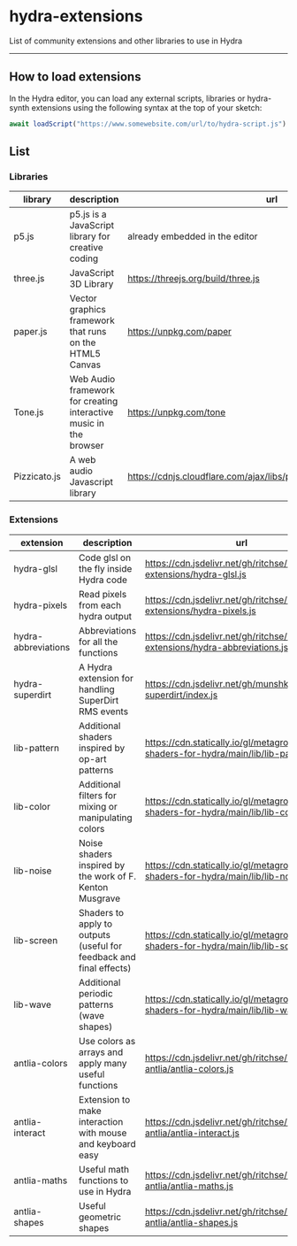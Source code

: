 # hydra-extensions
List of community extensions and other libraries to use in Hydra

---

## How to load extensions

In the Hydra editor, you can load any external scripts, libraries or hydra-synth extensions using the following syntax at the top of your sketch:

```javascript
await loadScript("https://www.somewebsite.com/url/to/hydra-script.js")
```

## List

### Libraries

| library      | description                                                       | url                                                                     |
|--------------|-------------------------------------------------------------------|-------------------------------------------------------------------------|
| p5.js        | p5.js is a JavaScript library for creative coding                 | already embedded in the editor                                          |
| three.js     | JavaScript 3D Library                                             | https://threejs.org/build/three.js                                      |
| paper.js     | Vector graphics framework that runs on the HTML5 Canvas           | https://unpkg.com/paper                                                 |
| Tone.js      | Web Audio framework for creating interactive music in the browser | https://unpkg.com/tone                                                  |
| Pizzicato.js | A web audio Javascript library                                    | https://cdnjs.cloudflare.com/ajax/libs/pizzicato/0.6.4/Pizzicato.min.js |

### Extensions

| extension           | description                                                         | url                                                                                      |
|---------------------|---------------------------------------------------------------------|------------------------------------------------------------------------------------------|
| hydra-glsl          | Code glsl on the fly inside Hydra code                              | https://cdn.jsdelivr.net/gh/ritchse/hydra-extensions/hydra-glsl.js                       |
| hydra-pixels        | Read pixels from each hydra output                                  | https://cdn.jsdelivr.net/gh/ritchse/hydra-extensions/hydra-pixels.js                     |
| hydra-abbreviations | Abbreviations for all the functions                                 | https://cdn.jsdelivr.net/gh/ritchse/hydra-extensions/hydra-abbreviations.js              |
| hydra-superdirt     | A Hydra extension for handling SuperDirt RMS events                 | https://cdn.jsdelivr.net/gh/munshkr/hydra-superdirt/index.js                             |
| lib-pattern         | Additional shaders inspired by op-art patterns                      | https://cdn.statically.io/gl/metagrowing/extra-shaders-for-hydra/main/lib/lib-pattern.js |
| lib-color           | Additional filters for mixing or manipulating colors                | https://cdn.statically.io/gl/metagrowing/extra-shaders-for-hydra/main/lib/lib-color.js   |
| lib-noise           | Noise shaders inspired by the work of F. Kenton Musgrave            | https://cdn.statically.io/gl/metagrowing/extra-shaders-for-hydra/main/lib/lib-noise.js   |
| lib-screen          | Shaders to apply to outputs (useful for feedback and final effects) | https://cdn.statically.io/gl/metagrowing/extra-shaders-for-hydra/main/lib/lib-screen.js  |
| lib-wave            | Additional periodic patterns (wave shapes)                          | https://cdn.statically.io/gl/metagrowing/extra-shaders-for-hydra/main/lib/lib-wave.js    |
| antlia-colors       | Use colors as arrays and apply many useful functions                | https://cdn.jsdelivr.net/gh/ritchse/hydra-antlia/antlia-colors.js                        |
| antlia-interact     | Extension to make interaction with mouse and keyboard easy          | https://cdn.jsdelivr.net/gh/ritchse/hydra-antlia/antlia-interact.js                      |
| antlia-maths        | Useful math functions to use in Hydra                               | https://cdn.jsdelivr.net/gh/ritchse/hydra-antlia/antlia-maths.js                         |
| antlia-shapes       | Useful geometric shapes                                             | https://cdn.jsdelivr.net/gh/ritchse/hydra-antlia/antlia-shapes.js                        |